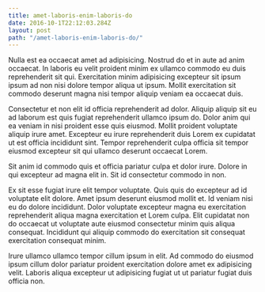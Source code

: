 ```yaml
---
title: amet-laboris-enim-laboris-do
date: 2016-10-1T22:12:03.284Z
layout: post
path: "/amet-laboris-enim-laboris-do/"
---
```


Nulla est ea occaecat amet ad adipisicing. Nostrud do et in aute ad anim occaecat. In laboris eu velit proident minim ex ullamco commodo eu duis reprehenderit sit qui. Exercitation minim adipisicing excepteur sit ipsum ipsum ad non nisi dolore tempor aliqua ut ipsum. Mollit exercitation sit commodo deserunt magna nisi tempor aliquip veniam ea occaecat duis.

Consectetur et non elit id officia reprehenderit ad dolor. Aliquip aliquip sit eu ad laborum est quis fugiat reprehenderit ullamco ipsum do. Dolor anim qui ea veniam in nisi proident esse quis eiusmod. Mollit proident voluptate aliquip irure amet. Excepteur eu irure reprehenderit duis Lorem ex cupidatat ut est officia incididunt sint. Tempor reprehenderit culpa officia sit tempor eiusmod excepteur sit qui ullamco deserunt occaecat Lorem.

Sit anim id commodo quis et officia pariatur culpa et dolor irure. Dolore in qui excepteur ad magna elit in. Sit id consectetur commodo in non.

Ex sit esse fugiat irure elit tempor voluptate. Quis quis do excepteur ad id voluptate elit dolore. Amet ipsum deserunt eiusmod mollit et. Id veniam nisi eu do dolore incididunt. Dolor voluptate excepteur magna eu exercitation reprehenderit aliqua magna exercitation et Lorem culpa. Elit cupidatat non do occaecat ut voluptate aute eiusmod consectetur minim quis aliqua consequat. Incididunt qui aliquip commodo do exercitation sit consequat exercitation consequat minim.

Irure ullamco ullamco tempor cillum ipsum in elit. Ad commodo do eiusmod ipsum cillum dolor pariatur proident exercitation dolore amet ex adipisicing velit. Laboris aliqua excepteur ut adipisicing fugiat ut ut pariatur fugiat duis officia non.